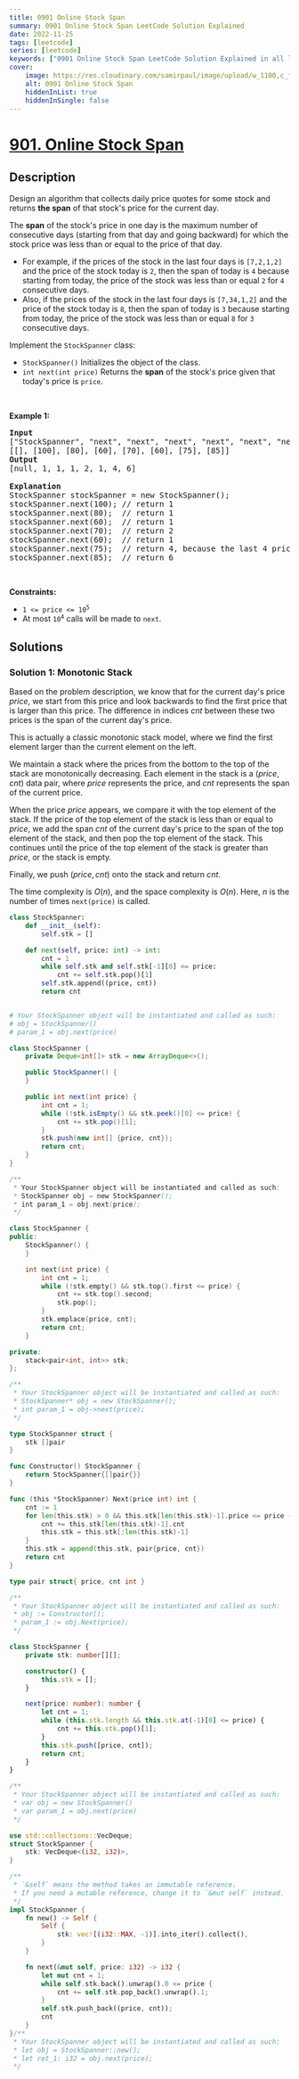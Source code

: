 ```yaml
---
title: 0901 Online Stock Span
summary: 0901 Online Stock Span LeetCode Solution Explained
date: 2022-11-25
tags: [leetcode]
series: [leetcode]
keywords: ["0901 Online Stock Span LeetCode Solution Explained in all languages", "0901 Online Stock Span", "LeetCode", "leetcode solution in Python3 C++ Java Go PHP Ruby Swift TypeScript Rust C# JavaScript C", "GeeksforGeeks", "InterviewBit", "Coding Ninjas", "HackerRank", "HackerEarth", "CodeChef", "TopCoder", "AlgoExpert", "freeCodeCamp", "Codeforces", "GitHub", "AtCoder", "Samir Paul"]
cover:
    image: https://res.cloudinary.com/samirpaul/image/upload/w_1100,c_fit,co_rgb:FFFFFF,l_text:Arial_75_bold:0901 Online Stock Span - Solution Explained/problem-solving.webp
    alt: 0901 Online Stock Span
    hiddenInList: true
    hiddenInSingle: false
---
```



# [901. Online Stock Span](https://leetcode.com/problems/online-stock-span)


## Description

<p>Design an algorithm that collects daily price quotes for some stock and returns <strong>the span</strong> of that stock&#39;s price for the current day.</p>

<p>The <strong>span</strong> of the stock&#39;s price in one day is the maximum number of consecutive days (starting from that day and going backward) for which the stock price was less than or equal to the price of that day.</p>

<ul>
	<li>For example, if the prices of the stock in the last four days is <code>[7,2,1,2]</code> and the price of the stock today is <code>2</code>, then the span of today is <code>4</code> because starting from today, the price of the stock was less than or equal <code>2</code> for <code>4</code> consecutive days.</li>
	<li>Also, if the prices of the stock in the last four days is <code>[7,34,1,2]</code> and the price of the stock today is <code>8</code>, then the span of today is <code>3</code> because starting from today, the price of the stock was less than or equal <code>8</code> for <code>3</code> consecutive days.</li>
</ul>

<p>Implement the <code>StockSpanner</code> class:</p>

<ul>
	<li><code>StockSpanner()</code> Initializes the object of the class.</li>
	<li><code>int next(int price)</code> Returns the <strong>span</strong> of the stock&#39;s price given that today&#39;s price is <code>price</code>.</li>
</ul>

<p>&nbsp;</p>
<p><strong class="example">Example 1:</strong></p>

<pre>
<strong>Input</strong>
[&quot;StockSpanner&quot;, &quot;next&quot;, &quot;next&quot;, &quot;next&quot;, &quot;next&quot;, &quot;next&quot;, &quot;next&quot;, &quot;next&quot;]
[[], [100], [80], [60], [70], [60], [75], [85]]
<strong>Output</strong>
[null, 1, 1, 1, 2, 1, 4, 6]

<strong>Explanation</strong>
StockSpanner stockSpanner = new StockSpanner();
stockSpanner.next(100); // return 1
stockSpanner.next(80);  // return 1
stockSpanner.next(60);  // return 1
stockSpanner.next(70);  // return 2
stockSpanner.next(60);  // return 1
stockSpanner.next(75);  // return 4, because the last 4 prices (including today&#39;s price of 75) were less than or equal to today&#39;s price.
stockSpanner.next(85);  // return 6
</pre>

<p>&nbsp;</p>
<p><strong>Constraints:</strong></p>

<ul>
	<li><code>1 &lt;= price &lt;= 10<sup>5</sup></code></li>
	<li>At most <code>10<sup>4</sup></code> calls will be made to <code>next</code>.</li>
</ul>

## Solutions

### Solution 1: Monotonic Stack

Based on the problem description, we know that for the current day's price $price$, we start from this price and look backwards to find the first price that is larger than this price. The difference in indices $cnt$ between these two prices is the span of the current day's price.

This is actually a classic monotonic stack model, where we find the first element larger than the current element on the left.

We maintain a stack where the prices from the bottom to the top of the stack are monotonically decreasing. Each element in the stack is a $(price, cnt)$ data pair, where $price$ represents the price, and $cnt$ represents the span of the current price.

When the price $price$ appears, we compare it with the top element of the stack. If the price of the top element of the stack is less than or equal to $price$, we add the span $cnt$ of the current day's price to the span of the top element of the stack, and then pop the top element of the stack. This continues until the price of the top element of the stack is greater than $price$, or the stack is empty.

Finally, we push $(price, cnt)$ onto the stack and return $cnt$.

The time complexity is $O(n)$, and the space complexity is $O(n)$. Here, $n$ is the number of times `next(price)` is called.

<!-- tabs:start -->

```python
class StockSpanner:
    def __init__(self):
        self.stk = []

    def next(self, price: int) -> int:
        cnt = 1
        while self.stk and self.stk[-1][0] <= price:
            cnt += self.stk.pop()[1]
        self.stk.append((price, cnt))
        return cnt


# Your StockSpanner object will be instantiated and called as such:
# obj = StockSpanner()
# param_1 = obj.next(price)
```

```java
class StockSpanner {
    private Deque<int[]> stk = new ArrayDeque<>();

    public StockSpanner() {
    }

    public int next(int price) {
        int cnt = 1;
        while (!stk.isEmpty() && stk.peek()[0] <= price) {
            cnt += stk.pop()[1];
        }
        stk.push(new int[] {price, cnt});
        return cnt;
    }
}

/**
 * Your StockSpanner object will be instantiated and called as such:
 * StockSpanner obj = new StockSpanner();
 * int param_1 = obj.next(price);
 */
```

```cpp
class StockSpanner {
public:
    StockSpanner() {
    }

    int next(int price) {
        int cnt = 1;
        while (!stk.empty() && stk.top().first <= price) {
            cnt += stk.top().second;
            stk.pop();
        }
        stk.emplace(price, cnt);
        return cnt;
    }

private:
    stack<pair<int, int>> stk;
};

/**
 * Your StockSpanner object will be instantiated and called as such:
 * StockSpanner* obj = new StockSpanner();
 * int param_1 = obj->next(price);
 */
```

```go
type StockSpanner struct {
	stk []pair
}

func Constructor() StockSpanner {
	return StockSpanner{[]pair{}}
}

func (this *StockSpanner) Next(price int) int {
	cnt := 1
	for len(this.stk) > 0 && this.stk[len(this.stk)-1].price <= price {
		cnt += this.stk[len(this.stk)-1].cnt
		this.stk = this.stk[:len(this.stk)-1]
	}
	this.stk = append(this.stk, pair{price, cnt})
	return cnt
}

type pair struct{ price, cnt int }

/**
 * Your StockSpanner object will be instantiated and called as such:
 * obj := Constructor();
 * param_1 := obj.Next(price);
 */
```

```ts
class StockSpanner {
    private stk: number[][];

    constructor() {
        this.stk = [];
    }

    next(price: number): number {
        let cnt = 1;
        while (this.stk.length && this.stk.at(-1)[0] <= price) {
            cnt += this.stk.pop()[1];
        }
        this.stk.push([price, cnt]);
        return cnt;
    }
}

/**
 * Your StockSpanner object will be instantiated and called as such:
 * var obj = new StockSpanner()
 * var param_1 = obj.next(price)
 */
```

```rust
use std::collections::VecDeque;
struct StockSpanner {
    stk: VecDeque<(i32, i32)>,
}

/**
 * `&self` means the method takes an immutable reference.
 * If you need a mutable reference, change it to `&mut self` instead.
 */
impl StockSpanner {
    fn new() -> Self {
        Self {
            stk: vec![(i32::MAX, -1)].into_iter().collect(),
        }
    }

    fn next(&mut self, price: i32) -> i32 {
        let mut cnt = 1;
        while self.stk.back().unwrap().0 <= price {
            cnt += self.stk.pop_back().unwrap().1;
        }
        self.stk.push_back((price, cnt));
        cnt
    }
}/**
 * Your StockSpanner object will be instantiated and called as such:
 * let obj = StockSpanner::new();
 * let ret_1: i32 = obj.next(price);
 */
```

<!-- tabs:end -->

<!-- end -->
